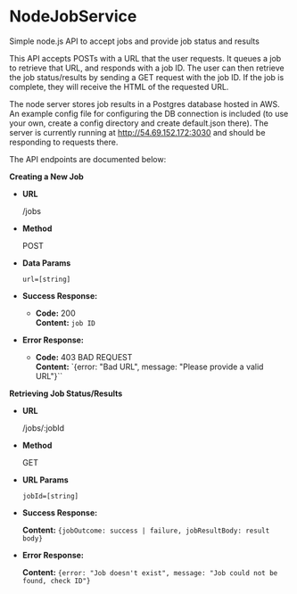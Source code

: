 # NodeJobService
Simple node.js API to accept jobs and provide job status and results

This API accepts POSTs with a URL that the user requests. It queues a job to retrieve that URL, and responds with a job ID. The user can then retrieve the job status/results by sending a GET request with the job ID. If the job is complete, they will receive the HTML of the requested URL.

The node server stores job results in a Postgres database hosted in AWS. An example config file for configuring the DB connection is included (to use your own, create a config directory and create default.json there). The server is currently running at http://54.69.152.172:3030 and should be responding to requests there.

The API endpoints are documented below:

**Creating a New Job**
* **URL**

  /jobs
* **Method**

  POST
  
* **Data Params**

  `url=[string]`
  
* **Success Response:**

  * **Code:** 200 <br />
    **Content:** `job ID`
    
* **Error Response:**

  * **Code:** 403 BAD REQUEST <br />
    **Content:** `{error: "Bad URL", message: "Please provide a valid URL"}``
    
**Retrieving Job Status/Results**
* **URL**

  /jobs/:jobId
* **Method**

  GET

* **URL Params**

  `jobId=[string]`
  
* **Success Response:**

  **Content:** `{jobOutcome: success | failure, jobResultBody: result body}`
  
* **Error Response:**

  **Content:** `{error: "Job doesn't exist", message: "Job could not be found, check ID"}`
